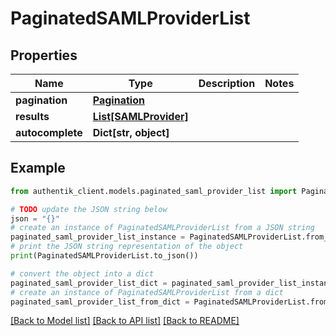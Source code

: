 # PaginatedSAMLProviderList


## Properties

Name | Type | Description | Notes
------------ | ------------- | ------------- | -------------
**pagination** | [**Pagination**](Pagination.md) |  | 
**results** | [**List[SAMLProvider]**](SAMLProvider.md) |  | 
**autocomplete** | **Dict[str, object]** |  | 

## Example

```python
from authentik_client.models.paginated_saml_provider_list import PaginatedSAMLProviderList

# TODO update the JSON string below
json = "{}"
# create an instance of PaginatedSAMLProviderList from a JSON string
paginated_saml_provider_list_instance = PaginatedSAMLProviderList.from_json(json)
# print the JSON string representation of the object
print(PaginatedSAMLProviderList.to_json())

# convert the object into a dict
paginated_saml_provider_list_dict = paginated_saml_provider_list_instance.to_dict()
# create an instance of PaginatedSAMLProviderList from a dict
paginated_saml_provider_list_from_dict = PaginatedSAMLProviderList.from_dict(paginated_saml_provider_list_dict)
```
[[Back to Model list]](../README.md#documentation-for-models) [[Back to API list]](../README.md#documentation-for-api-endpoints) [[Back to README]](../README.md)


